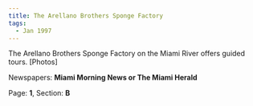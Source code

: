 ```yaml
---  
title: The Arellano Brothers Sponge Factory  
tags:  
  - Jan 1997  
---  
```

  
The Arellano Brothers Sponge Factory on the Miami River offers guided tours. [Photos]  
  
Newspapers: **Miami Morning News or The Miami Herald**  
  
Page: **1**, Section: **B** 
